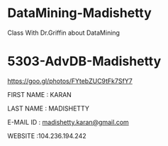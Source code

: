 # DataMining-Madishetty
Class With Dr.Griffin about DataMining

# 5303-AdvDB-Madishetty


https://goo.gl/photos/FYtebZUC9tFk7SfY7

FIRST NAME      : KARAN 

LAST NAME       : MADISHETTY

E-MAIL ID       : madishetty.karan@gmail.com

WEBSITE         :104.236.194.242

